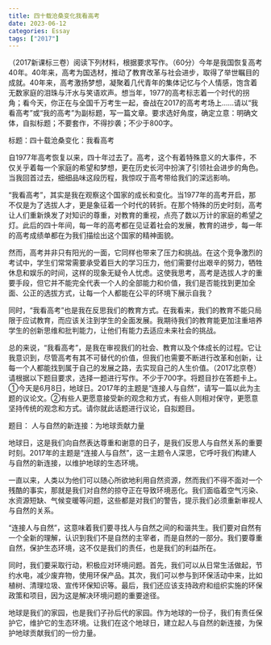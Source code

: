 ```yaml
---
title: 四十载沧桑变化我看高考
date: 2023-06-12
categories: Essay
tags: ["2017"]
---
```




 （2017新课标三卷）阅读下列材料，根据要求写作。（60分）今年是我国恢复高考40年。40年来，高考为国选材，推动了教育改革与社会进步，取得了举世瞩目的成就。40年来，高考激扬梦想，凝聚着几代青年的集体记忆与个人情感，饱含着无数家庭的泪珠与汗水与笑语欢声。想当年，1977的高考标志着一个时代的拐角；看今天，你正在与全国千万考生一起，奋战在2017的高考考场上……请以“我看高考”或“我的高考”为副标题，写一篇文章。要求选好角度，确定立意：明确文体，自拟标题；不要套作，不得抄袭；不少于800字。

标题：四十载沧桑变化：我看高考

自1977年高考恢复以来，四十年过去了。高考，这个有着特殊意义的大事件，不仅关乎着每一个家庭的希望和梦想，更在历史长河中扮演了引领社会进步的角色。当我回首过去，细细品味这段历程，我惊叹于高考带给我们的深远影响。

“我看高考”，其实是我在观察这个国家的成长和变化。当1977年的高考开启，那不仅是为了选拔人才，更是象征着一个时代的转折。在那个特殊的历史时刻，高考让人们重新焕发了对知识的尊重，对教育的重视，点亮了数以万计的家庭的希望之灯。此后的四十年间，每一年的高考都在见证着社会的发展，教育的进步，每一年的高考成绩单都在为我们描绘出这个国家的精神面貌。

然而，高考并非只有阳光的一面，它同样也带来了压力和挑战。在这个竞争激烈的考试中，学生们常常需要承受着巨大的学习压力，他们需要付出艰辛的努力，牺牲休息和娱乐的时间，这样的现象无疑令人忧虑。这使我思考，高考是选拔人才的重要手段，但它并不能完全代表一个人的全部能力和价值，我们是否能找到更加全面、公正的选拔方式，让每一个人都能在公平的环境下展示自我？

同时，“我看高考”也是我在反思我们的教育方式。在我看来，我们的教育不能只局限于应试教育，而应该关注到学生的全面发展。我期待我们的教育能更加注重培养学生的创新思维和批判能力，让他们有能力去适应未来社会的挑战。

总的来说，“我看高考”，是我在审视我们的社会、教育以及个体成长的过程。它让我意识到，尽管高考有其不可替代的价值，但我们也需要不断进行改革和创新，让每一个人都能找到属于自己的发展之路，去实现自己的人生价值。（2017北京卷）请根据以下题目要求，选择一题进行写作。不少于700字。将题目抄在答题卡上。①今天是6月8日，地球日。2017年的主题是“连接人与自然”，请写一篇以此为主题的议论文。②有些人更愿意接受新的观念和方式，有些人则相对保守，更愿意坚持传统的观念和方式。请你就此话题进行议论，自拟题目。

题目： 人与自然的新连接：为地球贡献力量

地球日，这是我们向自然表达尊重和谢意的日子，是我们反思人与自然关系的重要时刻。2017年的主题是“连接人与自然”，这一主题令人深思，它呼吁我们构建人与自然的新连接，以维护地球的生态环境。

一直以来，人类以为他们可以随心所欲地利用自然资源，然而我们不得不面对一个残酷的事实，那就是我们对自然的掠夺正在导致环境恶化。我们面临着空气污染、水资源短缺、气候变暖等问题，这些都是对我们的警告，提示我们必须重新审视人与自然的关系。

“连接人与自然”，这意味着我们要寻找人与自然之间的和谐共生。我们要对自然有一个全新的理解，认识到我们不是自然的主宰者，而是自然的一部分。我们要尊重自然，保护生态环境，这不仅是我们的责任，也是我们的利益所在。

同时，我们要采取行动，积极应对环境问题。首先，我们可以从日常生活做起，节约水电，减少废弃物，使用环保产品。其次，我们可以参与到环保活动中来，比如植树、清理垃圾、宣传环保知识等。最后，我们还应该支持政府和组织实施的环保政策和项目，因为这是解决环境问题的重要途径。

地球是我们的家园，也是我们子孙后代的家园。作为地球的一份子，我们有责任保护它，维护它的生态环境。让我们在这个地球日，建立起人与自然的新连接，为保护地球贡献我们的一份力量。
